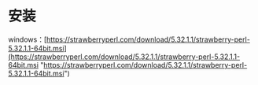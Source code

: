 # 安装

windows：[https://strawberryperl.com/download/5.32.1.1/strawberry-perl-5.32.1.1-64bit.msi](https://strawberryperl.com/download/5.32.1.1/strawberry-perl-5.32.1.1-64bit.msi "https://strawberryperl.com/download/5.32.1.1/strawberry-perl-5.32.1.1-64bit.msi")
